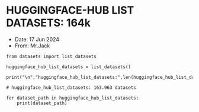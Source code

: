 # HUGGINGFACE-HUB LIST DATASETS: 164k
- Date: 17 Jun 2024
- From: Mr.Jack

```
from datasets import list_datasets

huggingface_hub_list_datasets = list_datasets()

print("\n","huggingface_hub_list_datasets:",len(huggingface_hub_list_datasets),"datasets")

# huggingface_hub_list_datasets: 163.963 datasets

for dataset_path in huggingface_hub_list_datasets:
    print(dataset_path)
```
